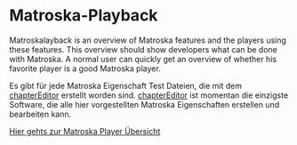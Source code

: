 # Matroska-Playback
Matroskalayback is an overview of Matroska features and the players using these features. This overview should show developers what can be done with Matroska. A normal user can quickly get an overview of whether his favorite player is a good Matroska player.

Es gibt für jede Matroska Eigenschaft Test Dateien, die mit dem [chapterEditor](https://forum.doom9.org/showthread.php?t=169984) erstellt worden sind. [chapterEditor](https://forum.doom9.org/showthread.php?t=169984) ist momentan die einzigste Software, die alle hier vorgestellten Matroska Eigenschaften erstellen und bearbeiten kann.

[Hier gehts zur Matroska Player Übersicht](src/PlayerOverview_ger.md)